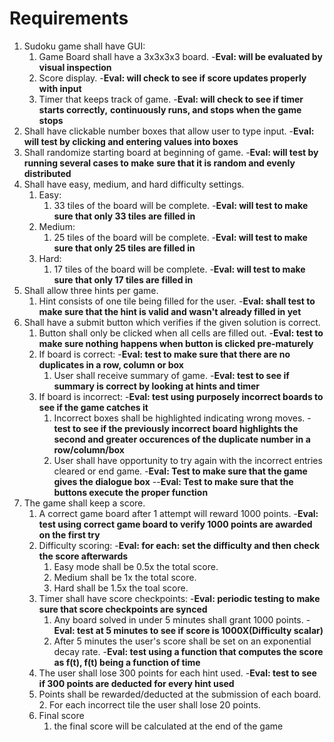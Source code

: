 # Requirements
 
1. Sudoku game shall have GUI:
	1. Game Board shall have a 3x3x3x3 board.
        -**Eval: will be evaluated by visual inspection**
    2. Score display.
        -**Eval: will check to see if score updates properly with input**
    3. Timer that keeps track of game.
        -**Eval: will check to see if timer starts correctly,**
            **continuously runs, and stops when the game stops**
2. Shall have clickable number boxes that allow user to type input.
    -**Eval: will test by clicking and entering values into boxes**
3. Shall randomize starting board at beginning of game.
    -**Eval: will test by running several cases to make**
        **sure that it is random and evenly distributed**
4. Shall have easy, medium, and hard difficulty settings.
    1. Easy:
        1. 33 tiles of the board will be complete.
            -**Eval: will test to make sure that only 33 tiles are filled in**
    2. Medium:
        1. 25 tiles of the board will be complete.
            -**Eval: will test to make sure that only 25 tiles are filled in**
    3. Hard:
        1. 17 tiles of the board will be complete.
            -**Eval: will test to make sure that only 17 tiles are filled in**
5. Shall allow three hints per game.
    1. Hint consists of one tile being filled for the user.
        -**Eval: shall test to make sure that the hint is valid and wasn't already filled in yet**
6. Shall have a submit button which verifies if the given solution is correct.
    1. Button shall only be clicked when all cells are filled out.
    -**Eval: test to make sure nothing happens when button is clicked pre-maturely**
    2. If board is correct:
        -**Eval: test to make sure that there are no duplicates in a row, column or box**
        1. User shall receive summary of game.
            -**Eval: test to see if summary is correct by looking at hints and timer**
    3. If board is incorrect:
        -**Eval: test using purposely incorrect boards to see if the game catches it**
        1. Incorrect boxes shall be highlighted indicating wrong moves.
            -**test to see if the previously incorrect board highlights the second and greater occurences of the duplicate number in a row/column/box**
        2. User shall have opportunity to try again with the incorrect entries cleared or end game.
            -**Eval: Test to make sure that the game gives the dialogue box**
                --**Eval: Test to make sure that the buttons execute the proper function**
7. The game shall keep a score.
    1. A correct game board after 1 attempt will reward 1000 points.
        -**Eval: test using correct game board to verify 1000 points are awarded on the first try**
    2. Difficulty scoring:
        -**Eval: for each: set the difficulty and then check the score afterwards**
        1. Easy mode shall be 0.5x the total score. 
        2. Medium shall be 1x the total score.
        3. Hard shall be 1.5x the toal score.
    3. Timer shall have score checkpoints:
        -**Eval: periodic testing to make sure that score checkpoints are synced**
        1. Any board solved in under 5 minutes shall grant 1000 points.
            -**Eval: test at 5 minutes to see if score is 1000X(Difficulty scalar)**
        2. After 5 minutes the user's score shall be set on an exponential decay rate.
            -**Eval: test using a function that computes the score as f(t), f(t) being a function of time**
    4. The user shall lose 300 points for each hint used.
        -**Eval: test to see if 300 points are deducted for every hint used**
    5. Points shall be rewarded/deducted at the submission of each board.
        2. For each incorrect tile the user shall lose 20 points.
    6. Final score
        1. the final score will be calculated at the end of the game